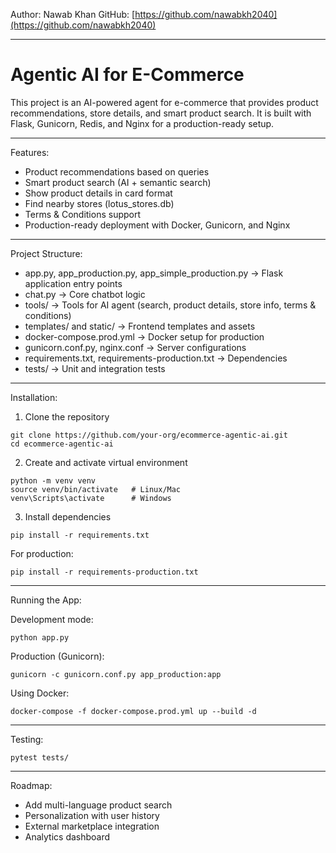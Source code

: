 
Author: Nawab Khan
GitHub: [https://github.com/nawabkh2040](https://github.com/nawabkh2040)

---

# Agentic AI for E-Commerce

This project is an AI-powered agent for e-commerce that provides product recommendations, store details, and smart product search.
It is built with Flask, Gunicorn, Redis, and Nginx for a production-ready setup.

---

Features:

* Product recommendations based on queries
* Smart product search (AI + semantic search)
* Show product details in card format
* Find nearby stores (lotus\_stores.db)
* Terms & Conditions support
* Production-ready deployment with Docker, Gunicorn, and Nginx

---

Project Structure:

* app.py, app\_production.py, app\_simple\_production.py → Flask application entry points
* chat.py → Core chatbot logic
* tools/ → Tools for AI agent (search, product details, store info, terms & conditions)
* templates/ and static/ → Frontend templates and assets
* docker-compose.prod.yml → Docker setup for production
* gunicorn.conf.py, nginx.conf → Server configurations
* requirements.txt, requirements-production.txt → Dependencies
* tests/ → Unit and integration tests

---

Installation:

1. Clone the repository

```
git clone https://github.com/your-org/ecommerce-agentic-ai.git
cd ecommerce-agentic-ai
```

2. Create and activate virtual environment

```
python -m venv venv
source venv/bin/activate   # Linux/Mac
venv\Scripts\activate      # Windows
```

3. Install dependencies

```
pip install -r requirements.txt
```

For production:

```
pip install -r requirements-production.txt
```

---

Running the App:

Development mode:

```
python app.py
```

Production (Gunicorn):

```
gunicorn -c gunicorn.conf.py app_production:app
```

Using Docker:

```
docker-compose -f docker-compose.prod.yml up --build -d
```

---

Testing:

```
pytest tests/
```

---

Roadmap:

* Add multi-language product search
* Personalization with user history
* External marketplace integration
* Analytics dashboard

